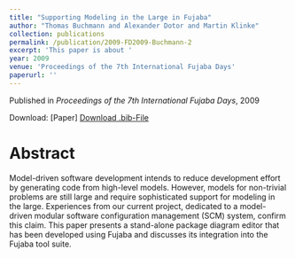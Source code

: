 ```yaml
---
title: "Supporting Modeling in the Large in Fujaba"
author: "Thomas Buchmann and Alexander Dotor and Martin Klinke"
collection: publications
permalink: /publication/2009-FD2009-Buchmann-2
excerpt: 'This paper is about '
year: 2009
venue: 'Proceedings of the 7th International Fujaba Days'
paperurl: ''
---
```


Published in *Proceedings of the 7th International Fujaba Days*, 2009

Download: [Paper]
[Download .bib-File](https://tbuchmann.github.io/files/FD2009-Buchmann-2.bib)

Abstract
=====

Model-driven software development intends to reduce development effort by generating code from high-level models. However, models for non-trivial problems are still large and require sophisticated support for modeling in the large. Experiences from our current project, dedicated to a model-driven modular software configuration management (SCM) system, confirm this claim. This paper presents a stand-alone package diagram editor that has been developed using Fujaba and discusses its integration into the Fujaba tool suite.